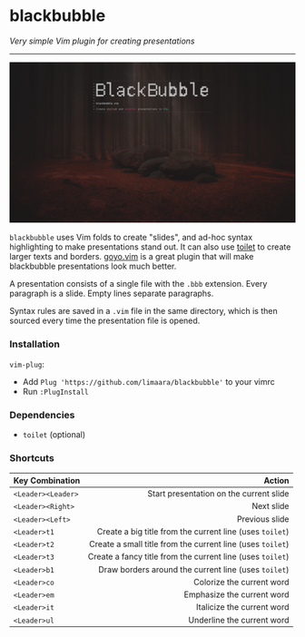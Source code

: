 # blackbubble

_Very simple Vim plugin for creating presentations_

---

![](blackbubble.png)

`blackbubble` uses Vim folds to create "slides", and ad-hoc syntax highlighting to make presentations stand out.
It can also use [toilet](https://github.com/cacalabs/toilet) to create larger texts and borders.
[goyo.vim](https://github.com/junegunn/goyo.vim) is a great plugin that will make blackbubble presentations look much better.

A presentation consists of a single file with the `.bbb` extension.
Every paragraph is a slide.
Empty lines separate paragraphs.

Syntax rules are saved in a `.vim` file in the same directory, which is then sourced every time the presentation file is opened.

### Installation

`vim-plug`:

+ Add `Plug 'https://github.com/limaara/blackbubble'` to your vimrc
+ Run `:PlugInstall`

### Dependencies

+ `toilet` (optional)

### Shortcuts

| Key Combination        | Action                                                     |
| :--------------------- | --------------------------------------:                    |
| `<Leader><Leader>`     | Start presentation on the current slide                    |
| `<Leader><Right>`      | Next slide                                                 |
| `<Leader><Left>`       | Previous slide                                             |
| `<Leader>t1`           | Create a big title from the current line (uses `toilet`)   |
| `<Leader>t2`           | Create a small title from the current line (uses `toilet`) |
| `<Leader>t3`           | Create a fancy title from the current line (uses `toilet`) |
| `<Leader>b1`           | Draw borders around the current line (uses `toilet`)       |
| `<Leader>co`           | Colorize the current word                                  |
| `<Leader>em`           | Emphasize the current word                                 |
| `<Leader>it`           | Italicize the current word                                 |
| `<Leader>ul`           | Underline the current word                                 |
